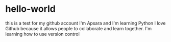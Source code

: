 # hello-world
this is a test for my github account
I'm Apsara and I'm learning Python
I love Github because it allows people to collaborate and learn together. 
I'm learning how to use version control
